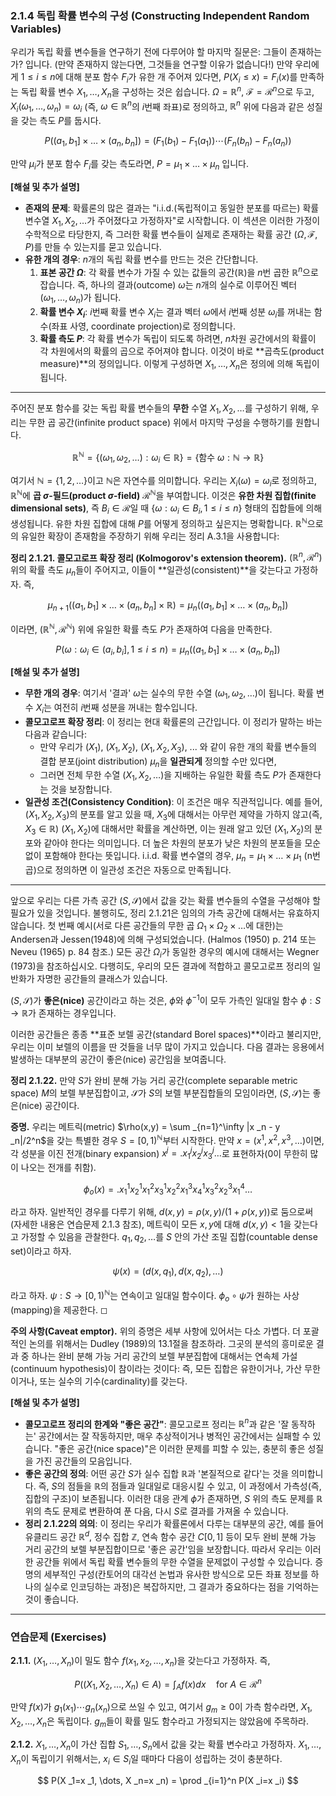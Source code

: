 ### **2.1.4 독립 확률 변수의 구성 (Constructing Independent Random Variables)**

우리가 독립 확률 변수들을 연구하기 전에 다루어야 할 마지막 질문은: 그들이 존재하는가? 입니다. (만약 존재하지 않는다면, 그것들을 연구할 이유가 없습니다!) 만약 우리에게 $1 \le i \le n$에 대해 분포 함수 $F _i$가 유한 개 주어져 있다면, $P(X _i \le x) = F _i(x)$를 만족하는 독립 확률 변수 $X _1, \dots, X _n$을 구성하는 것은 쉽습니다. $\Omega = \mathbb{R}^n$, $\mathcal{F} = \mathcal{R}^n$으로 두고, $X _i(\omega _1, \dots, \omega _n) = \omega _i$ (즉, $\omega \in \mathbb{R}^n$의 $i$번째 좌표)로 정의하고, $\mathbb{R}^n$ 위에 다음과 같은 성질을 갖는 측도 $P$를 둡시다.

$$ P((a _1, b _1] \times \dots \times (a _n, b _n]) = (F _1(b _1) - F _1(a _1)) \cdots (F _n(b _n) - F _n(a _n)) $$

만약 $\mu _i$가 분포 함수 $F _i$를 갖는 측도라면, $P = \mu _1 \times \dots \times \mu _n$ 입니다.

**[해설 및 추가 설명]**

*   **존재의 문제**: 확률론의 많은 결과는 "i.i.d.(독립적이고 동일한 분포를 따르는) 확률 변수열 $X _1, X _2, \dots$가 주어졌다고 가정하자"로 시작합니다. 이 섹션은 이러한 가정이 수학적으로 타당한지, 즉 그러한 확률 변수들이 실제로 존재하는 확률 공간 $(\Omega, \mathcal{F}, P)$를 만들 수 있는지를 묻고 있습니다.
*   **유한 개의 경우**: $n$개의 독립 확률 변수를 만드는 것은 간단합니다.
    1.  **표본 공간 $\Omega$**: 각 확률 변수가 가질 수 있는 값들의 공간($\mathbb{R}$)을 $n$번 곱한 $\mathbb{R}^n$으로 잡습니다. 즉, 하나의 결과(outcome) $\omega$는 $n$개의 실수로 이루어진 벡터 $(\omega _1, \dots, \omega _n)$가 됩니다.
    2.  **확률 변수 $X _i$**: $i$번째 확률 변수 $X _i$는 결과 벡터 $\omega$에서 $i$번째 성분 $\omega _i$를 꺼내는 함수(좌표 사영, coordinate projection)로 정의합니다.
    3.  **확률 측도 $P$**: 각 확률 변수가 독립이 되도록 하려면, $n$차원 공간에서의 확률이 각 차원에서의 확률의 곱으로 주어져야 합니다. 이것이 바로 **곱측도(product measure)**의 정의입니다. 이렇게 구성하면 $X _1, \dots, X _n$은 정의에 의해 독립이 됩니다.

---

주어진 분포 함수를 갖는 독립 확률 변수들의 **무한** 수열 $X _1, X _2, \dots$를 구성하기 위해, 우리는 무한 곱 공간(infinite product space) 위에서 마지막 구성을 수행하기를 원합니다.

$$ \mathbb{R}^{\mathbb{N}} = \{(\omega _1, \omega _2, \dots) : \omega _i \in \mathbb{R}\} = \{\text{함수 } \omega: \mathbb{N} \to \mathbb{R}\} $$

여기서 $\mathbb{N}=\{1,2,\dots\}$이고 $\mathbb{N}$은 자연수를 의미합니다. 우리는 $X _i(\omega) = \omega _i$로 정의하고, $\mathbb{R}^{\mathbb{N}}$에 **곱 $\sigma$-필드(product $\sigma$-field)** $\mathcal{R}^{\mathbb{N}}$을 부여합니다. 이것은 **유한 차원 집합(finite dimensional sets)**, 즉 $B _i \in \mathcal{R}$일 때 $\{\omega : \omega _i \in B _i, 1 \le i \le n\}$ 형태의 집합들에 의해 생성됩니다. 유한 차원 집합에 대해 $P$를 어떻게 정의하고 싶은지는 명확합니다. $\mathbb{R}^{\mathbb{N}}$으로의 유일한 확장이 존재함을 주장하기 위해 우리는 정리 A.3.1을 사용합니다:

**정리 2.1.21. 콜모고로프 확장 정리 (Kolmogorov's extension theorem).** $(\mathbb{R}^n, \mathcal{R}^n)$ 위의 확률 측도 $\mu _n$들이 주어지고, 이들이 **일관성(consistent)**을 갖는다고 가정하자. 즉,

$$ \mu _{n+1}((a _1, b _1] \times \dots \times (a _n, b _n] \times \mathbb{R}) = \mu _n((a _1, b _1] \times \dots \times (a _n, b _n]) $$

이라면, $(\mathbb{R}^{\mathbb{N}}, \mathcal{R}^{\mathbb{N}})$ 위에 유일한 확률 측도 $P$가 존재하여 다음을 만족한다.

$$ P(\omega: \omega _i \in (a _i, b _i], 1 \le i \le n) = \mu _n((a _1, b _1] \times \dots \times (a _n, b _n]) $$

**[해설 및 추가 설명]**

*   **무한 개의 경우**: 여기서 '결과' $\omega$는 실수의 무한 수열 $(\omega _1, \omega _2, \dots)$이 됩니다. 확률 변수 $X _i$는 여전히 $i$번째 성분을 꺼내는 함수입니다.
*   **콜모고로프 확장 정리**: 이 정리는 현대 확률론의 근간입니다. 이 정리가 말하는 바는 다음과 같습니다:
    *   만약 우리가 $(X _1)$, $(X _1, X _2)$, $(X _1, X _2, X _3)$, ... 와 같이 유한 개의 확률 변수들의 결합 분포(joint distribution) $\mu _n$을 **일관되게** 정의할 수만 있다면,
    *   그러면 전체 무한 수열 $(X _1, X _2, \dots)$을 지배하는 유일한 확률 측도 $P$가 존재한다는 것을 보장합니다.
*   **일관성 조건(Consistency Condition)**: 이 조건은 매우 직관적입니다. 예를 들어, $(X _1, X _2, X _3)$의 분포를 알고 있을 때, $X _3$에 대해서는 아무런 제약을 가하지 않고(즉, $X _3 \in \mathbb{R}$) $(X _1, X _2)$에 대해서만 확률을 계산하면, 이는 원래 알고 있던 $(X _1, X _2)$의 분포와 같아야 한다는 의미입니다. 더 높은 차원의 분포가 낮은 차원의 분포들을 모순 없이 포함해야 한다는 뜻입니다. i.i.d. 확률 변수열의 경우, $\mu _n = \mu _1 \times \dots \times \mu _1$ (n번 곱)으로 정의하면 이 일관성 조건은 자동으로 만족됩니다.

---

앞으로 우리는 다른 가측 공간 $(S, \mathcal{S})$에서 값을 갖는 확률 변수들의 수열을 구성해야 할 필요가 있을 것입니다. 불행히도, 정리 2.1.21은 임의의 가측 공간에 대해서는 유효하지 않습니다. 첫 번째 예시(서로 다른 공간들의 무한 곱 $\Omega _1 \times \Omega _2 \times \dots$에 대한)는 Andersen과 Jessen(1948)에 의해 구성되었습니다. (Halmos (1950) p. 214 또는 Neveu (1965) p. 84 참조.) 모든 공간 $\Omega _i$가 동일한 경우의 예시에 대해서는 Wegner (1973)을 참조하십시오. 다행히도, 우리의 모든 결과에 적합하고 콜모고로프 정리의 일반화가 자명한 공간들의 클래스가 있습니다.

$(S, \mathcal{S})$가 **좋은(nice)** 공간이라고 하는 것은, $\phi$와 $\phi^{-1}$이 모두 가측인 일대일 함수 $\phi: S \to \mathbb{R}$가 존재하는 경우입니다.

이러한 공간들은 종종 **표준 보렐 공간(standard Borel spaces)**이라고 불리지만, 우리는 이미 보렐의 이름을 딴 것들을 너무 많이 가지고 있습니다. 다음 결과는 응용에서 발생하는 대부분의 공간이 좋은(nice) 공간임을 보여줍니다.

**정리 2.1.22.** 만약 $S$가 완비 분해 가능 거리 공간(complete separable metric space) $M$의 보렐 부분집합이고, $\mathcal{S}$가 $S$의 보렐 부분집합들의 모임이라면, $(S, \mathcal{S})$는 좋은(nice) 공간이다.

**증명.** 우리는 메트릭(metric) $\rho(x,y) = \sum _{n=1}^\infty |x _n - y _n|/2^n$을 갖는 특별한 경우 $S = [0,1)^{\mathbb{N}}$부터 시작한다.
만약 $x = (x^1, x^2, x^3, \dots)$이면, 각 성분을 이진 전개(binary expansion) $x^j = .x^j _1 x^j _2 x^j _3 \dots$로 표현하자(0이 무한히 많이 나오는 전개를 취함).

$$ \phi _o(x) = .x^1 _1 x^1 _2 x^2 _1 x^1 _3 x^2 _2 x^3 _1 x^1 _4 x^2 _3 x^3 _2 x^4 _1 \dots $$

라고 하자.
일반적인 경우를 다루기 위해, $d(x,y) = \rho(x,y) / (1+\rho(x,y))$로 둠으로써 (자세한 내용은 연습문제 2.1.3 참조), 메트릭이 모든 $x,y$에 대해 $d(x,y) < 1$을 갖는다고 가정할 수 있음을 관찰한다. $q _1, q _2, \dots$를 $S$ 안의 가산 조밀 집합(countable dense set)이라고 하자.

$$ \psi(x) = (d(x, q _1), d(x, q _2), \dots) $$

라고 하자. $\psi: S \to [0,1)^{\mathbb{N}}$는 연속이고 일대일 함수이다. $\phi _o \circ \psi$가 원하는 사상(mapping)을 제공한다. ◻

**주의 사항(Caveat emptor).** 위의 증명은 세부 사항에 있어서는 다소 가볍다. 더 포괄적인 논의를 위해서는 Dudley (1989)의 13.1절을 참조하라. 그곳의 분석의 흥미로운 결과 중 하나는 완비 분해 가능 거리 공간의 보렐 부분집합에 대해서는 연속체 가설(continuum hypothesis)이 참이라는 것이다: 즉, 모든 집합은 유한이거나, 가산 무한이거나, 또는 실수의 기수(cardinality)를 갖는다.

**[해설 및 추가 설명]**

*   **콜모고로프 정리의 한계와 "좋은 공간"**: 콜모고로프 정리는 $\mathbb{R}^n$과 같은 '잘 동작하는' 공간에서는 잘 작동하지만, 매우 추상적이거나 병적인 공간에서는 실패할 수 있습니다. "좋은 공간(nice space)"은 이러한 문제를 피할 수 있는, 충분히 좋은 성질을 가진 공간들의 모음입니다.
*   **좋은 공간의 정의**: 어떤 공간 $S$가 실수 집합 $\mathbb{R}$과 '본질적으로 같다'는 것을 의미합니다. 즉, $S$의 점들을 $\mathbb{R}$의 점들과 일대일로 대응시킬 수 있고, 이 과정에서 가측성(즉, 집합의 구조)이 보존됩니다. 이러한 대응 관계 $\phi$가 존재하면, $S$ 위의 측도 문제를 $\mathbb{R}$ 위의 측도 문제로 변환하여 푼 다음, 다시 $S$로 결과를 가져올 수 있습니다.
*   **정리 2.1.22의 의의**: 이 정리는 우리가 확률론에서 다루는 대부분의 공간, 예를 들어 유클리드 공간 $\mathbb{R}^d$, 정수 집합 $\mathbb{Z}$, 연속 함수 공간 $C[0,1]$ 등이 모두 완비 분해 가능 거리 공간의 보렐 부분집합이므로 '좋은 공간'임을 보장합니다. 따라서 우리는 이러한 공간들 위에서 독립 확률 변수들의 무한 수열을 문제없이 구성할 수 있습니다. 증명의 세부적인 구성(칸토어의 대각선 논법과 유사한 방식으로 모든 좌표 정보를 하나의 실수로 인코딩하는 과정)은 복잡하지만, 그 결과가 중요하다는 점을 기억하는 것이 좋습니다.

---

### **연습문제 (Exercises)**

**2.1.1.** $(X _1, \dots, X _n)$이 밀도 함수 $f(x _1, x _2, \dots, x _n)$을 갖는다고 가정하자. 즉,

$$ P((X _1, X _2, \dots, X _n) \in A) = \int _A f(x) dx \quad \text{for } A \in \mathcal{R}^n $$

만약 $f(x)$가 $g _1(x _1) \cdots g _n(x _n)$으로 쓰일 수 있고, 여기서 $g _m \ge 0$이 가측 함수라면, $X _1, X _2, \dots, X _n$은 독립이다. $g _m$들이 확률 밀도 함수라고 가정되지는 않았음에 주목하라.

**2.1.2.** $X _1, \dots, X _n$이 가산 집합 $S _1, \dots, S _n$에서 값을 갖는 확률 변수라고 가정하자. $X _1, \dots, X _n$이 독립이기 위해서는, $x _i \in S _i$일 때마다 다음이 성립하는 것이 충분하다.

$$ P(X _1=x _1, \dots, X _n=x _n) = \prod _{i=1}^n P(X _i=x _i) $$

